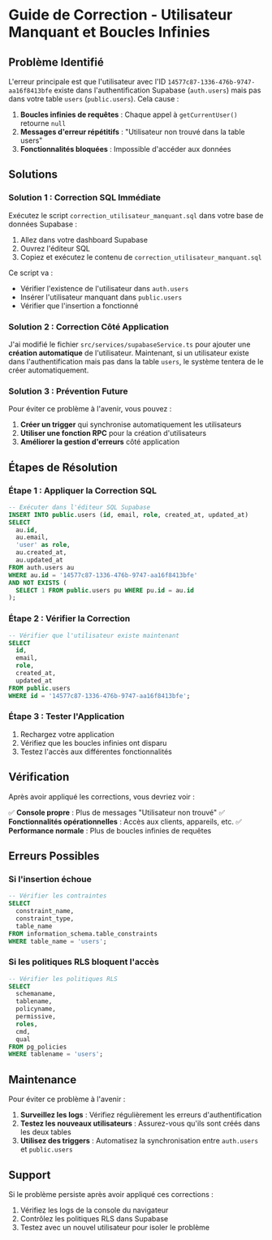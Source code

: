 # Guide de Correction - Utilisateur Manquant et Boucles Infinies

## Problème Identifié

L'erreur principale est que l'utilisateur avec l'ID `14577c87-1336-476b-9747-aa16f8413bfe` existe dans l'authentification Supabase (`auth.users`) mais pas dans votre table `users` (`public.users`). Cela cause :

1. **Boucles infinies de requêtes** : Chaque appel à `getCurrentUser()` retourne `null`
2. **Messages d'erreur répétitifs** : "Utilisateur non trouvé dans la table users"
3. **Fonctionnalités bloquées** : Impossible d'accéder aux données

## Solutions

### Solution 1 : Correction SQL Immédiate

Exécutez le script `correction_utilisateur_manquant.sql` dans votre base de données Supabase :

1. Allez dans votre dashboard Supabase
2. Ouvrez l'éditeur SQL
3. Copiez et exécutez le contenu de `correction_utilisateur_manquant.sql`

Ce script va :
- Vérifier l'existence de l'utilisateur dans `auth.users`
- Insérer l'utilisateur manquant dans `public.users`
- Vérifier que l'insertion a fonctionné

### Solution 2 : Correction Côté Application

J'ai modifié le fichier `src/services/supabaseService.ts` pour ajouter une **création automatique** de l'utilisateur. Maintenant, si un utilisateur existe dans l'authentification mais pas dans la table `users`, le système tentera de le créer automatiquement.

### Solution 3 : Prévention Future

Pour éviter ce problème à l'avenir, vous pouvez :

1. **Créer un trigger** qui synchronise automatiquement les utilisateurs
2. **Utiliser une fonction RPC** pour la création d'utilisateurs
3. **Améliorer la gestion d'erreurs** côté application

## Étapes de Résolution

### Étape 1 : Appliquer la Correction SQL

```sql
-- Exécuter dans l'éditeur SQL Supabase
INSERT INTO public.users (id, email, role, created_at, updated_at)
SELECT 
  au.id,
  au.email,
  'user' as role,
  au.created_at,
  au.updated_at
FROM auth.users au
WHERE au.id = '14577c87-1336-476b-9747-aa16f8413bfe'
AND NOT EXISTS (
  SELECT 1 FROM public.users pu WHERE pu.id = au.id
);
```

### Étape 2 : Vérifier la Correction

```sql
-- Vérifier que l'utilisateur existe maintenant
SELECT 
  id,
  email,
  role,
  created_at,
  updated_at
FROM public.users 
WHERE id = '14577c87-1336-476b-9747-aa16f8413bfe';
```

### Étape 3 : Tester l'Application

1. Rechargez votre application
2. Vérifiez que les boucles infinies ont disparu
3. Testez l'accès aux différentes fonctionnalités

## Vérification

Après avoir appliqué les corrections, vous devriez voir :

✅ **Console propre** : Plus de messages "Utilisateur non trouvé"
✅ **Fonctionnalités opérationnelles** : Accès aux clients, appareils, etc.
✅ **Performance normale** : Plus de boucles infinies de requêtes

## Erreurs Possibles

### Si l'insertion échoue

```sql
-- Vérifier les contraintes
SELECT 
  constraint_name,
  constraint_type,
  table_name
FROM information_schema.table_constraints 
WHERE table_name = 'users';
```

### Si les politiques RLS bloquent l'accès

```sql
-- Vérifier les politiques RLS
SELECT 
  schemaname,
  tablename,
  policyname,
  permissive,
  roles,
  cmd,
  qual
FROM pg_policies 
WHERE tablename = 'users';
```

## Maintenance

Pour éviter ce problème à l'avenir :

1. **Surveillez les logs** : Vérifiez régulièrement les erreurs d'authentification
2. **Testez les nouveaux utilisateurs** : Assurez-vous qu'ils sont créés dans les deux tables
3. **Utilisez des triggers** : Automatisez la synchronisation entre `auth.users` et `public.users`

## Support

Si le problème persiste après avoir appliqué ces corrections :

1. Vérifiez les logs de la console du navigateur
2. Contrôlez les politiques RLS dans Supabase
3. Testez avec un nouvel utilisateur pour isoler le problème
